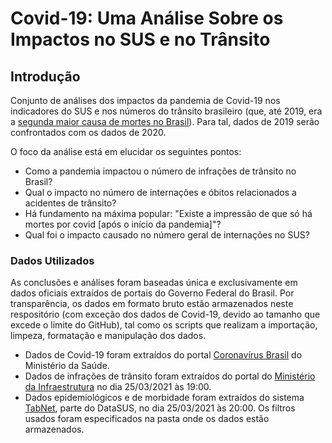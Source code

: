 # Covid-19: Uma Análise Sobre os Impactos no SUS e no Trânsito

## Introdução

Conjunto de análises dos impactos da pandemia de Covid-19 nos indicadores do SUS e nos números do trânsito brasileiro (que, até 2019, era a [segunda maior causa de mortes no Brasil](https://tvbrasil.ebc.com.br/reporter-brasil/2019/09/acidentes-de-transito-sao-segunda-maior-causa-de-mortes-no-pais)). Para tal, dados de 2019 serão confrontados com os dados de 2020.

O foco da análise está em elucidar os seguintes pontos:

* Como a pandemia impactou o número de infrações de trânsito no Brasil?
* Qual o impacto no número de internações e óbitos relacionados a acidentes de trânsito?
* Há fundamento na máxima popular: "Existe a impressão de que só há mortes por covid [após o início da pandemia]"?
* Qual foi o impacto causado no número geral de internações no SUS?

### Dados Utilizados

As conclusões e análises foram baseadas única e exclusivamente em dados oficiais extraídos de portais do Governo Federal do Brasil. Por transparência, os dados em formato bruto estão armazenados neste respositório (com exceção dos dados de Covid-19, devido ao tamanho que excede o limite do GitHub), tal como os scripts que realizam a importação, limpeza, formatação e manipulação dos dados.

* Dados de Covid-19 foram extraídos do portal [Coronavírus Brasil](http://covid.saude.gov.br/) do Ministério da Saúde.
* Dados de infrações de trânsito foram extraídos do portal do [Ministério da Infraestrutura](https://www.gov.br/infraestrutura/pt-br/assuntos/transito/conteudo-denatran/estatisticas-quantidade-de-infracoes-denatran) no dia 25/03/2021 às 19:00.
* Dados epidemiológicos e de morbidade foram extraídos do sistema [TabNet](http://tabnet.datasus.gov.br/cgi/menu_tabnet_php.htm#), parte do DataSUS, no dia 25/03/2021 às 20:00. Os filtros usados foram especificados na pasta onde os dados estão armazenados.
